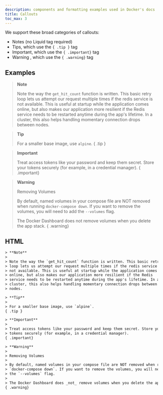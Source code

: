 ```yaml
---
description: components and formatting examples used in Docker's docs
title: Callouts
toc_max: 3
---
```


We support these broad categories of callouts:

- Notes (no Liquid tag required)
- Tips, which use the `{ .tip }` tag
- Important, which use the `{ .important}` tag
- Warning , which use the `{ .warning}` tag

## Examples

> **Note**
>
> Note the way the `get_hit_count` function is written. This basic retry
> loop lets us attempt our request multiple times if the redis service is
> not available. This is useful at startup while the application comes
> online, but also makes our application more resilient if the Redis
> service needs to be restarted anytime during the app's lifetime. In a
> cluster, this also helps handling momentary connection drops between
> nodes.

> **Tip**
>
> For a smaller base image, use `alpine`.
{ .tip }


> **Important**
>
> Treat access tokens like your password and keep them secret. Store your
> tokens securely (for example, in a credential manager).
{ .important}


> **Warning**
>
> Removing Volumes
>
> By default, named volumes in your compose file are NOT removed when running
> `docker-compose down`. If you want to remove the volumes, you will need to add
> the `--volumes` flag.
>
> The Docker Dashboard does not remove volumes when you delete the app stack.
{ .warning}

## HTML

```html
> **Note**
>
> Note the way the `get_hit_count` function is written. This basic retry
> loop lets us attempt our request multiple times if the redis service is
> not available. This is useful at startup while the application comes
> online, but also makes our application more resilient if the Redis
> service needs to be restarted anytime during the app's lifetime. In a
> cluster, this also helps handling momentary connection drops between
> nodes.

> **Tip**
>
> For a smaller base image, use `alpine`.
{ .tip }

> **Important**
>
> Treat access tokens like your password and keep them secret. Store your
> tokens securely (for example, in a credential manager).
{ .important} 

> **Warning**
>
> Removing Volumes
>
> By default, named volumes in your compose file are NOT removed when running
> `docker-compose down`. If you want to remove the volumes, you will need to add
> the `--volumes` flag.
>
> The Docker Dashboard does _not_ remove volumes when you delete the app stack.
{ .warning}
```
